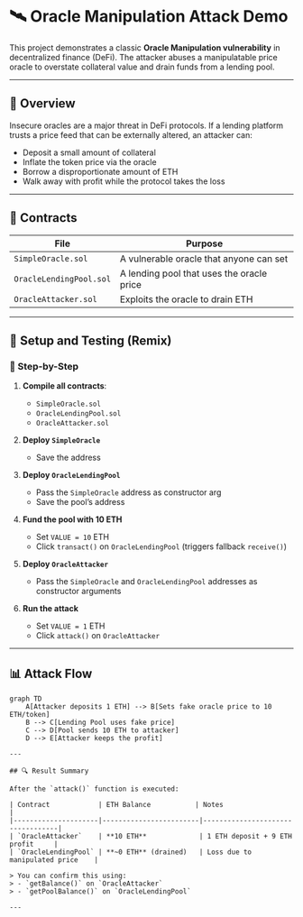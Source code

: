 # 🛰️ Oracle Manipulation Attack Demo

This project demonstrates a classic **Oracle Manipulation vulnerability** in decentralized finance (DeFi). The attacker abuses a manipulatable price oracle to overstate collateral value and drain funds from a lending pool.

---

## 🧠 Overview

Insecure oracles are a major threat in DeFi protocols. If a lending platform trusts a price feed that can be externally altered, an attacker can:

- Deposit a small amount of collateral
- Inflate the token price via the oracle
- Borrow a disproportionate amount of ETH
- Walk away with profit while the protocol takes the loss

---

## 📁 Contracts

| File                  | Purpose                                     |
|-----------------------|---------------------------------------------|
| `SimpleOracle.sol`    | A vulnerable oracle that anyone can set     |
| `OracleLendingPool.sol` | A lending pool that uses the oracle price  |
| `OracleAttacker.sol`  | Exploits the oracle to drain ETH            |

---

## 🚀 Setup and Testing (Remix)

### 🧪 Step-by-Step

1. **Compile all contracts**:
   - `SimpleOracle.sol`
   - `OracleLendingPool.sol`
   - `OracleAttacker.sol`

2. **Deploy `SimpleOracle`**  
   - Save the address

3. **Deploy `OracleLendingPool`**  
   - Pass the `SimpleOracle` address as constructor arg  
   - Save the pool’s address

4. **Fund the pool with 10 ETH**  
   - Set `VALUE = 10` ETH  
   - Click `transact()` on `OracleLendingPool` (triggers fallback `receive()`)

5. **Deploy `OracleAttacker`**  
   - Pass the `SimpleOracle` and `OracleLendingPool` addresses as constructor arguments

6. **Run the attack**  
   - Set `VALUE = 1` ETH  
   - Click `attack()` on `OracleAttacker`

---

## 📊 Attack Flow

```mermaid
graph TD
    A[Attacker deposits 1 ETH] --> B[Sets fake oracle price to 10 ETH/token]
    B --> C[Lending Pool uses fake price]
    C --> D[Pool sends 10 ETH to attacker]
    D --> E[Attacker keeps the profit]

---

## 🔍 Result Summary

After the `attack()` function is executed:

| Contract            | ETH Balance           | Notes                            |
|---------------------|------------------------|----------------------------------|
| `OracleAttacker`    | **10 ETH**             | 1 ETH deposit + 9 ETH profit     |
| `OracleLendingPool` | **~0 ETH** (drained)   | Loss due to manipulated price    |

> You can confirm this using:
> - `getBalance()` on `OracleAttacker`
> - `getPoolBalance()` on `OracleLendingPool`

---




